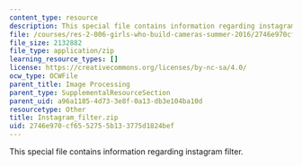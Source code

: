 ```yaml
---
content_type: resource
description: This special file contains information regarding instagram filter.
file: /courses/res-2-006-girls-who-build-cameras-summer-2016/2746e970cf6552755b133775d1824bef_Instagram_filter.zip
file_size: 2132882
file_type: application/zip
learning_resource_types: []
license: https://creativecommons.org/licenses/by-nc-sa/4.0/
ocw_type: OCWFile
parent_title: Image Processing
parent_type: SupplementalResourceSection
parent_uid: a96a1185-4d73-3e8f-0a13-db3e104ba10d
resourcetype: Other
title: Instagram_filter.zip
uid: 2746e970-cf65-5275-5b13-3775d1824bef
---
```

This special file contains information regarding instagram filter.